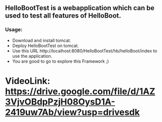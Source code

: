 ## HelloBootTest is a webapplication which can be used to test all features of HelloBoot.
### Usage:
- Download and install tomcat.
- Deploy HelloBootTest on tomcat.
- Use this URL http://localhost:8080/HelloBootTest/hb/helloBoot/index to use the application.
- You are good to go to explore this Framework ;)
# VideoLink: https://drive.google.com/file/d/1AZ3VjvOBdpPzjH08OysD1A-2419uw7Ab/view?usp=drivesdk

